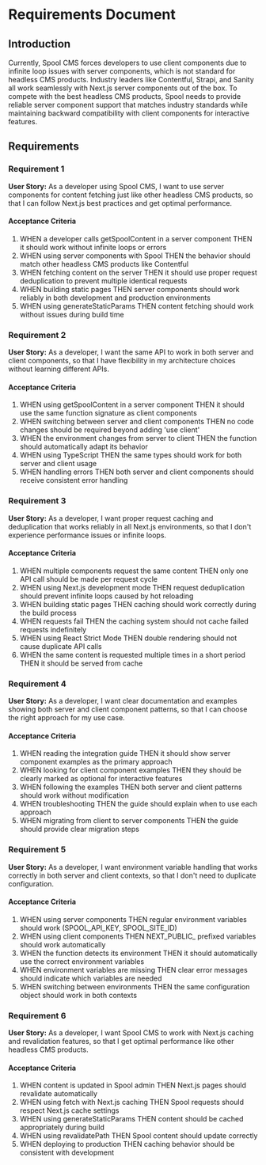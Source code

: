 # Requirements Document

## Introduction

Currently, Spool CMS forces developers to use client components due to infinite loop issues with server components, which is not standard for headless CMS products. Industry leaders like Contentful, Strapi, and Sanity all work seamlessly with Next.js server components out of the box. To compete with the best headless CMS products, Spool needs to provide reliable server component support that matches industry standards while maintaining backward compatibility with client components for interactive features.

## Requirements

### Requirement 1

**User Story:** As a developer using Spool CMS, I want to use server components for content fetching just like other headless CMS products, so that I can follow Next.js best practices and get optimal performance.

#### Acceptance Criteria

1. WHEN a developer calls getSpoolContent in a server component THEN it should work without infinite loops or errors
2. WHEN using server components with Spool THEN the behavior should match other headless CMS products like Contentful
3. WHEN fetching content on the server THEN it should use proper request deduplication to prevent multiple identical requests
4. WHEN building static pages THEN server components should work reliably in both development and production environments
5. WHEN using generateStaticParams THEN content fetching should work without issues during build time

### Requirement 2

**User Story:** As a developer, I want the same API to work in both server and client components, so that I have flexibility in my architecture choices without learning different APIs.

#### Acceptance Criteria

1. WHEN using getSpoolContent in a server component THEN it should use the same function signature as client components
2. WHEN switching between server and client components THEN no code changes should be required beyond adding 'use client'
3. WHEN the environment changes from server to client THEN the function should automatically adapt its behavior
4. WHEN using TypeScript THEN the same types should work for both server and client usage
5. WHEN handling errors THEN both server and client components should receive consistent error handling

### Requirement 3

**User Story:** As a developer, I want proper request caching and deduplication that works reliably in all Next.js environments, so that I don't experience performance issues or infinite loops.

#### Acceptance Criteria

1. WHEN multiple components request the same content THEN only one API call should be made per request cycle
2. WHEN using Next.js development mode THEN request deduplication should prevent infinite loops caused by hot reloading
3. WHEN building static pages THEN caching should work correctly during the build process
4. WHEN requests fail THEN the caching system should not cache failed requests indefinitely
5. WHEN using React Strict Mode THEN double rendering should not cause duplicate API calls
6. WHEN the same content is requested multiple times in a short period THEN it should be served from cache

### Requirement 4

**User Story:** As a developer, I want clear documentation and examples showing both server and client component patterns, so that I can choose the right approach for my use case.

#### Acceptance Criteria

1. WHEN reading the integration guide THEN it should show server component examples as the primary approach
2. WHEN looking for client component examples THEN they should be clearly marked as optional for interactive features
3. WHEN following the examples THEN both server and client patterns should work without modification
4. WHEN troubleshooting THEN the guide should explain when to use each approach
5. WHEN migrating from client to server components THEN the guide should provide clear migration steps

### Requirement 5

**User Story:** As a developer, I want environment variable handling that works correctly in both server and client contexts, so that I don't need to duplicate configuration.

#### Acceptance Criteria

1. WHEN using server components THEN regular environment variables should work (SPOOL_API_KEY, SPOOL_SITE_ID)
2. WHEN using client components THEN NEXT_PUBLIC_ prefixed variables should work automatically
3. WHEN the function detects its environment THEN it should automatically use the correct environment variables
4. WHEN environment variables are missing THEN clear error messages should indicate which variables are needed
5. WHEN switching between environments THEN the same configuration object should work in both contexts

### Requirement 6

**User Story:** As a developer, I want Spool CMS to work with Next.js caching and revalidation features, so that I get optimal performance like other headless CMS products.

#### Acceptance Criteria

1. WHEN content is updated in Spool admin THEN Next.js pages should revalidate automatically
2. WHEN using fetch with Next.js caching THEN Spool requests should respect Next.js cache settings
3. WHEN using generateStaticParams THEN content should be cached appropriately during build
4. WHEN using revalidatePath THEN Spool content should update correctly
5. WHEN deploying to production THEN caching behavior should be consistent with development